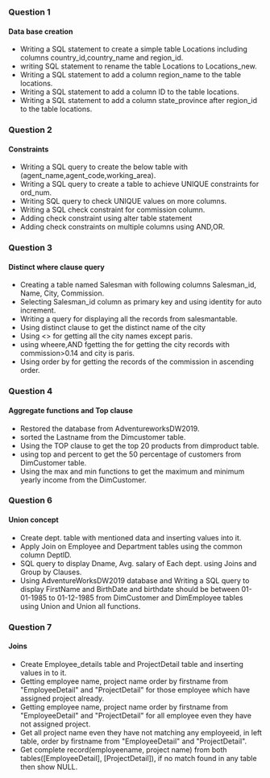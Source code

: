 ### Question 1 ###
#### Data base creation ####
- Writing a SQL statement to create a simple table Locations including columns                     country_id,country_name and region_id.        
- writing SQL statement to rename the table Locations to Locations_new. 
- Writing a SQL statement to add a column region_name to the table locations. 
- Writing a SQL statement to add a column ID to the table locations.  
- Writing a SQL statement to add a column state_province after region_id to the table locations. 

### Question 2 ###
#### Constraints ####
- Writing a SQL query to create the below table with (agent_name,agent_code,working_area).
- Writing a SQL query to create a table to achieve UNIQUE constraints for ord_num.
- Writing SQL query to check UNIQUE values on more columns.
- Writing a SQL check constraint for commission column.
- Adding check constraint using alter table statement
- Adding check constraints on multiple columns using AND,OR.

### Question 3 ###
#### Distinct where clause query ####
- Creating a table named Salesman with following columns Salesman_id, Name, City, Commission.
-  Selecting Salesman_id column as primary key and using identity for auto increment.
-  Writing a query for displaying all the records from salesmantable.
-  Using distinct clause to get the distinct name of the city
-  Using <> for getting all the city names except paris.
-  using wheere,AND fgetting the for getting the city records with commission>0.14 and city is paris.
-  Using order by for getting the records of the commission in ascending order. 

### Question 4 ###
#### Aggregate functions and Top clause ####
- Restored the database from AdventureworksDW2019.
- sorted the Lastname from the Dimcustomer table.
- Using the TOP clause to get the top 20 products from dimproduct table.
- using top and percent to get the 50 percentage of customers from DimCustomer table.
- Using the max and min functions to get the maximum and minimum yearly income from the DimCustomer.

### Question 6 ###
#### Union concept  ####
- Create dept. table with mentioned data and inserting values into it.
- Apply Join on Employee and Department tables using the common column DeptID.
- SQL query to display Dname, Avg. salary of Each dept. using Joins and Group by Clauses.
- Using AdventureWorksDW2019 database and Writing a SQL query to display FirstName and BirthDate and birthdate should be between 01-01-1985 to 01-12-1985 from DimCustomer and DimEmployee tables using Union and Union all functions. 

### Question 7 ###
#### Joins ####
- Create Employee_details table and ProjectDetail table and inserting values in to it.
- Getting employee name, project name order by firstname from "EmployeeDetail" and                 "ProjectDetail"     for those employee which have assigned project already. 
- Getting employee name, project name order by firstname from "EmployeeDetail" and                 "ProjectDetail"     for all employee even they have not assigned project. 
- Get all project name even they have not matching any employeeid, in left table, order by         firstname from "EmployeeDetail" and "ProjectDetail".
- Get complete record(employeename, project name) from both tables([EmployeeDetail],            [ProjectDetail]), if no match found in any table then show NULL.
 








